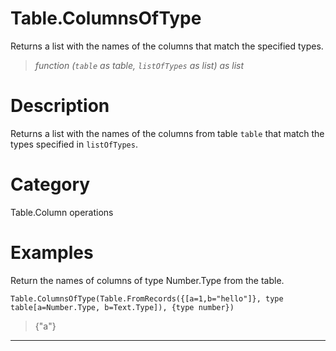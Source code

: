 # Table.ColumnsOfType
Returns a list with the names of the columns that match the specified types.
> _function (<code>table</code> as table, <code>listOfTypes</code> as list) as list_

# Description 
Returns a list with the names of the columns from table <code>table</code> that match the types specified in <code>listOfTypes</code>.
# Category 
Table.Column operations
# Examples 
Return the names of columns of type Number.Type from the table.
```
Table.ColumnsOfType(Table.FromRecords({[a=1,b="hello"]}, type table[a=Number.Type, b=Text.Type]), {type number})
```
> {"a"}
***
